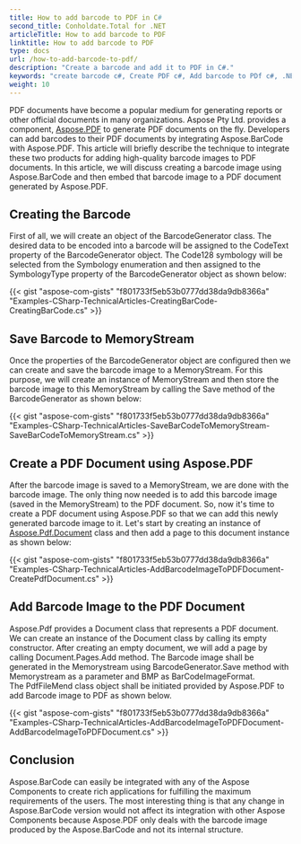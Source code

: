 ```yaml
---
title: How to add barcode to PDF in C#
second_title: Conholdate.Total for .NET
articleTitle: How to add barcode to PDF
linktitle: How to add barcode to PDF
type: docs
url: /how-to-add-barcode-to-pdf/
description: "Create a barcode and add it to PDF in C#."
keywords: "create barcode c#, Create PDF c#, Add barcode to PDf c#, .NET create barcode, .NET Create PDF, .NET Add barcode to PDf"
weight: 10
---
```


PDF documents have become a popular medium for generating reports or other official documents in many organizations. Aspose Pty Ltd. provides a component, [Aspose.PDF](https://products.aspose.com/pdf/net) to generate PDF documents on the fly. Developers can add barcodes to their PDF documents by integrating Aspose.BarCode with Aspose.PDF. This article will briefly describe the technique to integrate these two products for adding high-quality barcode images to PDF documents. In this article, we will discuss creating a barcode image using Aspose.BarCode and then embed that barcode image to a PDF document generated by Aspose.PDF.
## **Creating the Barcode**
First of all, we will create an object of the BarcodeGenerator class. The desired data to be encoded into a barcode will be assigned to the CodeText property of the BarcodeGenerator object. The Code128 symbology will be selected from the Symbology enumeration and then assigned to the SymbologyType property of the BarcodeGenerator object as shown below:

{{< gist "aspose-com-gists" "f801733f5eb53b0777dd38da9db8366a" "Examples-CSharp-TechnicalArticles-CreatingBarCode-CreatingBarCode.cs" >}}
## **Save Barcode to MemoryStream**
Once the properties of the BarcodeGenerator object are configured then we can create and save the barcode image to a MemoryStream. For this purpose, we will create an instance of MemoryStream and then store the barcode image to this MemoryStream by calling the Save method of the BarcodeGenerator as shown below:

{{< gist "aspose-com-gists" "f801733f5eb53b0777dd38da9db8366a" "Examples-CSharp-TechnicalArticles-SaveBarCodeToMemoryStream-SaveBarCodeToMemoryStream.cs" >}}
## **Create a PDF Document using Aspose.PDF**
After the barcode image is saved to a MemoryStream, we are done with the barcode image. The only thing now needed is to add this barcode image (saved in the MemoryStream) to the PDF document. So, now it's time to create a PDF document using Aspose.PDF so that we can add this newly generated barcode image to it. Let's start by creating an instance of [Aspose.Pdf.Document](https://apireference.aspose.com/net/pdf/aspose.pdf/document) class and then add a page to this document instance as shown below:

{{< gist "aspose-com-gists" "f801733f5eb53b0777dd38da9db8366a" "Examples-CSharp-TechnicalArticles-AddBarcodeImageToPDFDocument-CreatePdfDocument.cs" >}}
## **Add Barcode Image to the PDF Document**
Aspose.Pdf provides a Document class that represents a PDF document. We can create an instance of the Document class by calling its empty constructor. After creating an empty document, we will add a page by calling Document.Pages.Add method. The Barcode image shall be generated in the Memorystream using BarcodeGenerator.Save method with Memorystream as a parameter and BMP as BarCodeImageFormat. The PdfFileMend class object shall be initiated provided by Aspose.PDF to add Barcode image to PDF as shown below.

{{< gist "aspose-com-gists" "f801733f5eb53b0777dd38da9db8366a" "Examples-CSharp-TechnicalArticles-AddBarcodeImageToPDFDocument-AddBarcodeImageToPDFDocument.cs" >}}
## **Conclusion**
Aspose.BarCode can easily be integrated with any of the Aspose Components to create rich applications for fulfilling the maximum requirements of the users. The most interesting thing is that any change in Aspose.BarCode version would not affect its integration with other Aspose Components because Aspose.PDF only deals with the barcode image produced by the Aspose.BarCode and not its internal structure.
